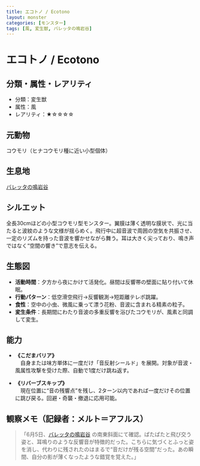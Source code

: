 ```yaml
---
title: エコトノ / Ecotono
layout: monster
categories: [モンスター]
tags: [風, 変生獣, バレッタの鳴岩谷]
---
```


# エコトノ / Ecotono

## 分類・属性・レアリティ
- 分類：変生獣
- 属性：風
- レアリティ：★☆☆☆☆

## 元動物
コウモリ（ヒナコウモリ種に近い小型個体）

## 生息地
[バレッタの鳴岩谷](../place/baretta_echo.md)

## シルエット
全長30cmほどの小型コウモリ型モンスター。翼膜は薄く透明な膜状で、光に当たると波紋のような文様が揺らめく。飛行中に超音波で周囲の空気を共振させ、一定のリズムを持った音波を響かせながら舞う。耳は大きく尖っており、鳴き声ではなく“空間の響き”で意志を伝える。

## 生態図
- **活動時間**：夕方から夜にかけて活発化。昼間は反響帯の壁面に貼り付いて休眠。
- **行動パターン**：低空滑空飛行→反響観測→短距離テレポ跳躍。
- **食性**：空中の小虫、微風に乗って漂う花粉、音波に含まれる精素の粒子。
- **変生条件**：長期間にわたり音波の多重反響を浴びたコウモリが、風素と同調して変生。

## 能力
- **《こだまバリア》**  
　自身または味方単体に一度だけ「音反射シールド」を展開。対象が音波・風属性攻撃を受けた際、自動で1度だけ跳ね返す。

- **《リバーブスキップ》**  
　現在位置に“音の残響点”を残し、2ターン以内であれば一度だけその位置に跳び戻る。回避・奇襲・撤退に応用可能。

## 観察メモ（記録者：メルト＝アフルス）
> 「6月5日、[バレッタの鳴岩谷](../place/baretta_echo.md)
の南東斜面にて確認。ぱたぱたと飛び交う姿と、耳鳴りのような反響音が特徴的だった。こちらに気づくとふっと姿を消し、代わりに残されたのはまるで“音だけが残る空間”だった。あの瞬間、自分の影が薄くなったような錯覚を覚えた。」
